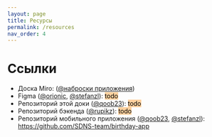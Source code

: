 ```yaml
---
layout: page
title: Ресурсы
permalink: /resources
nav_order: 4
---
```


# Ссылки

- Доска Miro: ([@наброски приложения](https://miro.com/app/board/o9J_luI1xZk=/))
- Figma ([@orionic](https://github.com/orionic969), [@stefanzl](https://github.com/StefanZlobin)): <mark style="background: #FFB86CA6;">todo</mark> 
- Репозиторий этой доки ([@qoob23](https://github.com/qoob23)): <mark style="background: #FFB86CA6;">todo</mark>
- Репозиторий бэкенда ([@rupikz](https://github.com/rupikz)): <mark style="background: #FFB86CA6;">todo</mark>
- Репозиторий мобильного приложения ([@qoob23](https://github.com/qoob23), [@stefanzl](https://github.com/StefanZlobin)): https://github.com/SDNS-team/birthday-app
